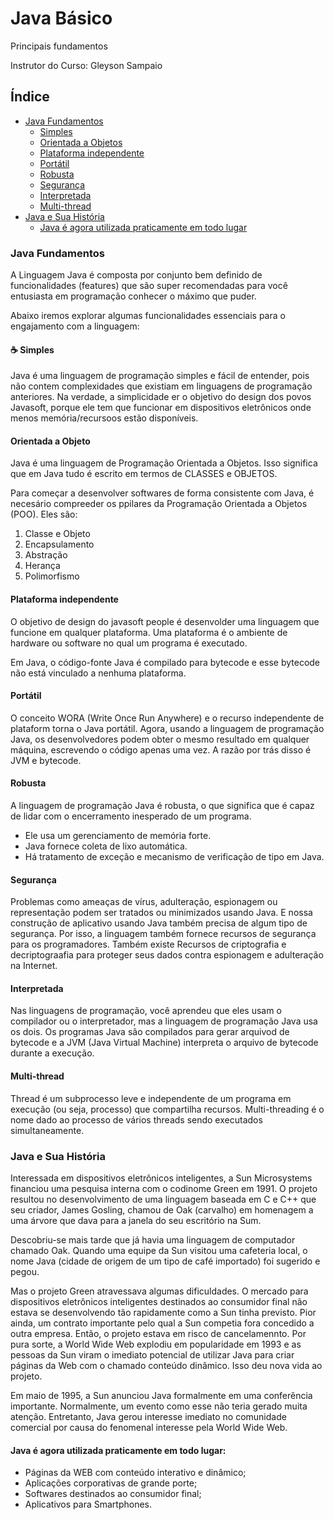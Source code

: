 # Java Básico
<p>Principais fundamentos</p>
<p>Instrutor do Curso: Gleyson Sampaio</p>

## Índice
- [Java Fundamentos](https://github.com/RomeiroM/OrangeTech/tree/master/Conhecendo%20a%20Linguagem%20de%20Programa%C3%A7%C3%A3o%20Java/Introdu%C3%A7%C3%A3o%20%C3%A0%20Plataforma%20Java#java-fundamentos)
  - [Simples](https://github.com/RomeiroM/OrangeTech/tree/master/Conhecendo%20a%20Linguagem%20de%20Programa%C3%A7%C3%A3o%20Java/Introdu%C3%A7%C3%A3o%20%C3%A0%20Plataforma%20Java#simples)
  - [Orientada a Objetos](https://github.com/RomeiroM/OrangeTech/tree/master/Conhecendo%20a%20Linguagem%20de%20Programa%C3%A7%C3%A3o%20Java/Introdu%C3%A7%C3%A3o%20%C3%A0%20Plataforma%20Java#orientada-a-objeto)
  - [Plataforma independente](https://github.com/RomeiroM/OrangeTech/tree/master/Conhecendo%20a%20Linguagem%20de%20Programa%C3%A7%C3%A3o%20Java/Introdu%C3%A7%C3%A3o%20%C3%A0%20Plataforma%20Java#plataforma-independente)
  - [Portátil](https://github.com/RomeiroM/OrangeTech/tree/master/Conhecendo%20a%20Linguagem%20de%20Programa%C3%A7%C3%A3o%20Java/Introdu%C3%A7%C3%A3o%20%C3%A0%20Plataforma%20Java#port%C3%A1til)
  - [Robusta](https://github.com/RomeiroM/OrangeTech/tree/master/Conhecendo%20a%20Linguagem%20de%20Programa%C3%A7%C3%A3o%20Java/Introdu%C3%A7%C3%A3o%20%C3%A0%20Plataforma%20Java#robusta)
  - [Segurança](https://github.com/RomeiroM/OrangeTech/tree/master/Conhecendo%20a%20Linguagem%20de%20Programa%C3%A7%C3%A3o%20Java/Introdu%C3%A7%C3%A3o%20%C3%A0%20Plataforma%20Java#seguran%C3%A7a)
  - [Interpretada](https://github.com/RomeiroM/OrangeTech/tree/master/Conhecendo%20a%20Linguagem%20de%20Programa%C3%A7%C3%A3o%20Java/Introdu%C3%A7%C3%A3o%20%C3%A0%20Plataforma%20Java#interpretada)
  - [Multi-thread](https://github.com/RomeiroM/OrangeTech/tree/master/Conhecendo%20a%20Linguagem%20de%20Programa%C3%A7%C3%A3o%20Java/Introdu%C3%A7%C3%A3o%20%C3%A0%20Plataforma%20Java#multi-thread)
- [Java e Sua História](https://github.com/RomeiroM/OrangeTech/tree/master/Conhecendo%20a%20Linguagem%20de%20Programa%C3%A7%C3%A3o%20Java/Introdu%C3%A7%C3%A3o%20%C3%A0%20Plataforma%20Java#java-e-sua-hist%C3%B3ria)
  - [Java é agora utilizada  praticamente em todo lugar](https://github.com/RomeiroM/OrangeTech/tree/master/Conhecendo%20a%20Linguagem%20de%20Programa%C3%A7%C3%A3o%20Java/Introdu%C3%A7%C3%A3o%20%C3%A0%20Plataforma%20Java#java-%C3%A9-agora-utilizada-praticamente-em-todo-lugar)

### Java Fundamentos
<p>A Linguagem Java é composta por conjunto bem definido de funcionalidades (features) que são super recomendadas para você entusiasta em programação conhecer o máximo que puder.</p>
<p>Abaixo iremos explorar algumas funcionalidades essenciais para o engajamento com a linguagem:</p>

#### :coffee: Simples
  <p>Java é uma linguagem de programação simples e fácil de entender, pois não contem complexidades que existiam em linguagens de programação anteriores. Na verdade, a simplicidade er o objetivo do design dos povos Javasoft, porque ele tem que funcionar em dispositivos eletrônicos onde menos memória/recursoos estão disponíveis.</p>

#### Orientada a Objeto
  <p>Java é uma linguagem de Programação Orientada a Objetos. Isso significa que em Java tudo é escrito em termos de CLASSES e OBJETOS.</p>
  <p>Para começar a desenvolver softwares de forma consistente com Java, é necesário compreeder os ppilares da Programação Orientada a Objetos (POO). Eles são:</p>

  1. Classe e Objeto
  2. Encapsulamento
  3. Abstração
  4. Herança
  5. Polimorfismo
   
#### Plataforma independente
  <p>O objetivo de design do javasoft people é desenvolder uma linguagem que funcione em qualquer plataforma. Uma plataforma é o ambiente de hardware ou software no qual um programa é executado.</p>
  <p>Em Java, o código-fonte Java é compilado para bytecode e esse bytecode não está vinculado a nenhuma plataforma.</p>

#### Portátil
  <p>O conceito WORA (Write Once Run Anywhere) e o recurso independente de plataform torna o Java portátil. Agora, usando a linguagem de programação Java, os desenvolvedores podem obter o mesmo resultado em qualquer máquina, escrevendo o código apenas uma vez. A razão por trás disso é JVM e bytecode.</p>

#### Robusta
  <p>A linguagem de programação Java é robusta, o que significa que é capaz de lidar com o encerramento inesperado de um programa.</p>

  - Ele usa um gerenciamento de memória forte.
  - Java fornece coleta de lixo automática.
  - Há tratamento de exceção e mecanismo de verificação de tipo em Java.

#### Segurança
  <p>Problemas como ameaças de vírus, adulteração, espionagem ou representação podem ser tratados ou minimizados usando Java. E nossa construção de aplicativo usando Java também precisa de algum tipo de segurança. Por isso, a linguagem também fornece recursos de segurança para os programadores. Também existe Recursos de criptografia e decriptograafia para proteger seus dados contra espionagem e adulteração na Internet.</p>

#### Interpretada 
  <p>Nas linguagens de programação, você aprendeu que eles usam o compilador ou o interpretador, mas a linguagem de programação Java usa os dois. Os programas Java são compilados para gerar arquivod de bytecode e a JVM (Java Virtual Machine) interpreta o arquivo de bytecode durante a execução.</p>

#### Multi-thread
  <p>Thread é um subprocesso leve e independente de um programa em execução (ou seja, processo) que compartilha recursos. Multi-threading é o nome dado ao processo de vários threads sendo executados simultaneamente.</p>

### Java e Sua História
<p>Interessada em dispositivos eletrônicos inteligentes, a Sun Microsystems financiou uma pesquisa interna com o codinome Green em 1991. O projeto resultou no desenvolvimento de uma linguagem baseada em C e C++ que seu criador, James Gosling, chamou de Oak (carvalho) em homenagem a uma árvore que dava para a janela do seu escritório na Sum.</p>
<p>Descobriu-se mais tarde que já havia uma linguagem de computador chamado Oak. Quando uma equipe da Sun visitou uma cafeteria local, o nome Java (cidade de origem de um tipo de café importado) foi sugerido e pegou.</p>
<p>Mas o projeto Green atravessava algumas dificuldades. O mercado para dispositivos eletrônicos inteligentes destinados ao consumidor final não estava se desenvolvendo tão rapidamente como a Sun tinha previsto. Pior ainda, um contrato importante pelo qual a Sun competia fora concedido a outra empresa. Então, o projeto estava em risco de cancelamennto. Por pura sorte, a World Wide Web explodiu em popularidade em 1993 e as pessoas da Sun viram o imediato potencial de utilizar Java para criar páginas da Web com o chamado conteúdo dinâmico. Isso deu nova vida ao projeto.</p>
<p>Em maio de 1995, a Sun anunciou Java formalmente em uma conferência importante. Normalmente, um evento como esse não teria gerado muita atenção. Entretanto, Java gerou interesse imediato no comunidade comercial por causa do fenomenal interesse pela World Wide Web.</p>

#### Java é agora utilizada praticamente em todo lugar:
- Páginas da WEB com conteúdo interativo e dinâmico;
- Aplicações corporativas de grande porte;
- Softwares destinados ao consumidor final;
- Aplicativos para Smartphones.